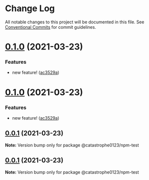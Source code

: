 # Change Log

All notable changes to this project will be documented in this file.
See [Conventional Commits](https://conventionalcommits.org) for commit guidelines.

# [0.1.0](https://github.com/Catastrophe0123/npm-test/compare/v0.0.1...v0.1.0) (2021-03-23)


### Features

* new feature! ([ac3529a](https://github.com/Catastrophe0123/npm-test/commit/ac3529a8283c73412103465b03cf8b3d0f2c3ddf))





# [0.1.0](https://github.com/Catastrophe0123/npm-test/compare/v0.0.1...v0.1.0) (2021-03-23)


### Features

* new feature! ([ac3529a](https://github.com/Catastrophe0123/npm-test/commit/ac3529a8283c73412103465b03cf8b3d0f2c3ddf))





## [0.0.1](https://github.com/Catastrophe0123/npm-test/compare/v0.0.7...v0.0.1) (2021-03-23)

**Note:** Version bump only for package @catastrophe0123/npm-test





## [0.0.1](https://github.com/Catastrophe0123/npm-test/compare/v0.0.7...v0.0.1) (2021-03-23)

**Note:** Version bump only for package @catastrophe0123/npm-test
